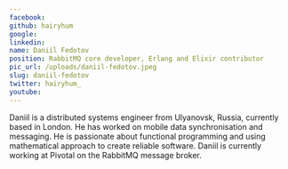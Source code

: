 ```yaml
---
facebook: 
github: hairyhum
google: 
linkedin: 
name: Daniil Fedotov
position: RabbitMQ core developer, Erlang and Elixir contributor
pic_url: /uploads/daniil-fedotov.jpeg
slug: daniil-fedotov
twitter: hairyhum_
youtube: 
---
```

<p>Daniil is a distributed systems engineer from Ulyanovsk, Russia, currently based in London. He has worked on mobile data synchronisation and messaging. He is passionate about functional programming and using mathematical approach to create reliable software.&nbsp;Daniil is currently working at Pivotal on the RabbitMQ message broker.</p>
